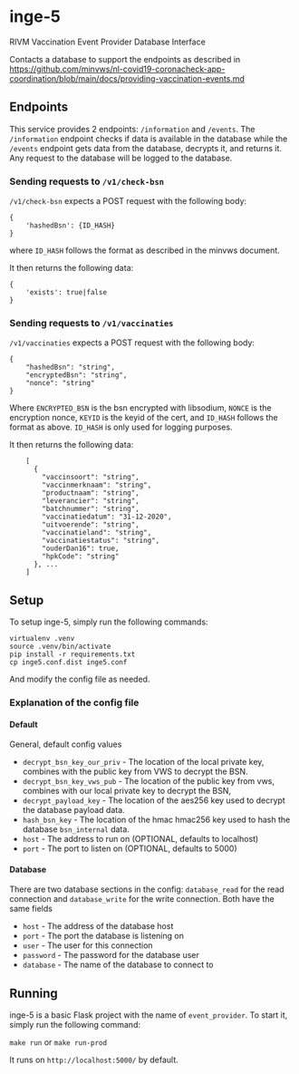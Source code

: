 # inge-5
RIVM Vaccination Event Provider Database Interface

Contacts a database to support the endpoints as described in https://github.com/minvws/nl-covid19-coronacheck-app-coordination/blob/main/docs/providing-vaccination-events.md

## Endpoints

This service provides 2 endpoints: `/information` and `/events`. The `/information` endpoint checks if data is available in the database
while the `/events` endpoint gets data from the database, decrypts it, and returns it. Any request to the database will be logged to the database.

### Sending requests to `/v1/check-bsn`
`/v1/check-bsn` expects a POST request with the following body:

```
{
	'hashedBsn': {ID_HASH}
}
```
where `ID_HASH` follows the format as described in the minvws document.

It then returns the following data:

```
{
	'exists': true|false
}
```

### Sending requests to `/v1/vaccinaties`
`/v1/vaccinaties` expects a POST request with the following body:
```
{
	"hashedBsn": "string",
	"encryptedBsn": "string",
	"nonce": "string"
}
```
Where `ENCRYPTED_BSN` is the bsn encrypted with libsodium, `NONCE` is the encryption nonce, `KEYID` is the keyid of the cert, and `ID_HASH` follows the format as above. `ID_HASH` is only used for logging purposes.

It then returns the following data:

```
	[
	  {
	    "vaccinsoort": "string",
	    "vaccinmerknaam": "string",
	    "productnaam": "string",
	    "leverancier": "string",
	    "batchnummer": "string",
	    "vaccinatiedatum": "31-12-2020",
	    "uitvoerende": "string",
	    "vaccinatieland": "string",
	    "vaccinatiestatus": "string",
	    "ouderDan16": true,
	    "hpkCode": "string"
	  }, ...
	]
```

## Setup

To setup inge-5, simply run the following commands:

```
virtualenv .venv
source .venv/bin/activate
pip install -r requirements.txt
cp inge5.conf.dist inge5.conf
```

And modify the config file as needed.

### Explanation of the config file

#### Default
General, default config values

* `decrypt_bsn_key_our_priv` - The location of the local private key, combines with the public key from VWS to decrypt the BSN.
* `decrypt_bsn_key_vws_pub` - The location of the public key from vws, combines with our local private key to decrypt the BSN,
* `decrypt_payload_key` - The location of the aes256 key used to decrypt the database payload data.
* `hash_bsn_key` - The location of the hmac hmac256 key used to hash the database `bsn_internal` data. 
* `host` - The address to run on (OPTIONAL, defaults to localhost)
* `port` - The port to listen on (OPTIONAL, defaults to 5000)

#### Database
There are two database sections in the config: `database_read` for the read connection and `database_write` for the write connection. Both have the same fields

* `host` - The address of the database host
* `port` - The port the database is listening on
* `user` - The user for this connection
* `password` - The password for the database user
* `database` - The name of the database to connect to

## Running

inge-5 is a basic Flask project with the name of `event_provider`. To start it, simply run the following command:

`make run` or `make run-prod`

It runs on `http://localhost:5000/` by default.

